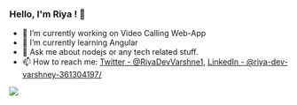 ### Hello, I'm Riya ! 👋

- 🔭 I’m currently working on Video Calling Web-App
- 🌱 I’m currently learning Angular
- 💬 Ask me about nodejs or any tech related stuff.
- 📫 How to reach me: [Twitter - @RiyaDevVarshne1](https://twitter.com/RiyaDevVarshne1), [LinkedIn - @riya-dev-varshney-361304197/](https://www.linkedin.com/in/riya-dev-varshney-361304197/)

<img src ="https://github-readme-stats.vercel.app/api?username=Riyadevvarshney11&&show_icons=true&title_color=ffffff&icon_color=bb2acf&text_color=daf7dc&bg_color=191919">


